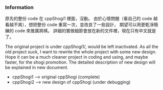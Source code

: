 ### Information

原先的整份 code 在 cppShogi1 裡面，沒動。
由於心情問題（看自己的 code 越看越不爽），想把整份 code 重寫一次，並改良了一些設計，
期望可以用更乾淨簡練的 code 來推廣將棋。
詳細的實做細節會放在新的文件裡，現在只有中文就是了。

The original project is under cppShogi1/, would be left inactivated.
As all the old project suck, I want to rewrite the whole project with some new design.
Hope it can be a much cleaner project in coding and using, 
and maybe faster, for the shogi promotion.
The detailed description of new design will be explained in new document.

- cppShogi1 --> original cppShogi (complete)
- cppShogi2 --> new design of cppShogi (under debugging)
